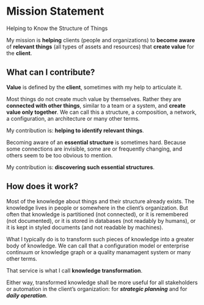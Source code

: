 # Mission Statement

Helping to Know the Structure of Things

My mission is **helping** clients (people and organizations) to **become aware** of **relevant things** (all types of assets and resources) that **create value** for the **client**.

## What can I contribute?

**Value** is defined by the **client**, sometimes with my help to articulate it.

Most things do not create much value by themselves. Rather they are **connected with other things**, similar to a team or a system, and **create value only together**. We can call this a structure, a composition, a network, a configuration, an architecture or many other terms.

My contribution is: **helping to identify relevant things**.

Becoming aware of an **essential structure** is sometimes hard. Because some connections are invisible, some are or frequently changing, and others seem to be too obvious to mention.

My contribution is: **discovering such essential structures**.

## How does it work?

Most of the knowledge about things and their structure already exists. The knowledge lives in people or somewhere in the client’s organization. But often that knowledge is partitioned (not connected), or it is remembered (not documented), or it is stored in databases (not readably by humans), or it is kept in styled documents (and not readable by machines).

What I typically do is to transform such pieces of knowledge into a greater body of knowledge. We can call that a configuration model or enterprise continuum or knowledge graph or a quality manamagent system or many other terms.

That service is what I call **knowledge transformation**.

Either way, transformed knowledge shall be more useful for all stakeholders or automation in the client’s organization: for ***strategic planning*** and for ***daily operation***.
